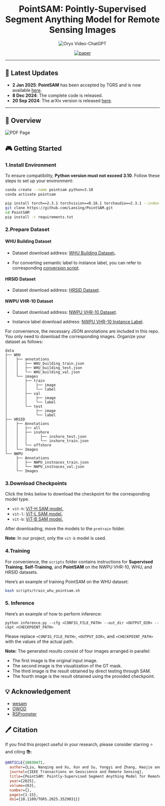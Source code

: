 <div align="center">
    
# PointSAM: Pointly-Supervised Segment Anything Model for Remote Sensing Images
<p align="center">
    <img src="https://i.imgur.com/waxVImv.png" alt="Oryx Video-ChatGPT">
</p>

[![paper](https://img.shields.io/badge/arXiv-Paper-<COLOR>.svg)](https://arxiv.org/abs/2409.13401)

</div>

---
## 📢 Latest Updates
- **2 Jan 2025**: **PointSAM** has been accepted by TGRS and is now available [here](https://ieeexplore.ieee.org/document/10839471).
- **8 Dec 2024**: The complete code is released.
- **20 Sep 2024**: The arXiv version is released [here](https://arxiv.org/abs/2409.13401).
---



## 🎨 Overview

![PDF Page](assets/overview.jpg)

## 🎮 Getting Started
### 1.Install Environment
To ensure compatibility, **Python version must not exceed 3.10**. Follow these steps to set up your environment:
```bash
conda create --name pointsam python=3.10
conda activate pointsam

pip install torch==2.3.1 torchvision==0.18.1 torchaudio==2.3.1 --index-url https://download.pytorch.org/whl/cu118
git clone https://github.com/Lans1ng/PointSAM.git
cd PointSAM
pip install -r requirements.txt
```

### 2.Prepare Dataset 

#### WHU Building Dataset

- Dataset download address: [WHU Building Dataset](https://aistudio.baidu.com/datasetdetail/56502)。

- For converting semantic label to instance label, you can refer to corresponding [conversion script](https://github.com/KyanChen/RSPrompter/blob/release/tools/rsprompter/whu2coco.py).

#### HRSID Dataset

- Dataset download address: [HRSID Dataset](https://github.com/chaozhong2010/HRSID).

#### NWPU VHR-10 Dataset

- Dataset download address: [NWPU VHR-10 Dataset](https://aistudio.baidu.com/datasetdetail/52812).

- Instance label download address: [NWPU VHR-10 Instance Label](https://github.com/chaozhong2010/VHR-10_dataset_coco).

For convenience, the necessary JSON annotations are included in this repo. You only need to download the corresponding images. Organize your dataset as follows:

```
data 
├── WHU
│    ├── annotations
│    │   ├── WHU_building_train.json
│    │   ├── WHU_building_test.json
│    │   └── WHU_building_val.json
│    └── images
│        ├── train
│        │    ├── image
│        │    └── label
│        ├── val
│        │    ├── image
│        │    └── label
│        └── test
│             ├── image
│             └── label
├── HRSID
│    ├── Annotations
│    │   ├── all
│    │   ├── inshore
│    │   │      ├── inshore_test.json
│    │   │      └── inshore_train.json       
│    │   └── offshore
│    └── Images
└── NWPU
     ├── Annotations
     │   ├── NWPU_instnaces_train.json
     │   └── NWPU_instnaces_val.json
     └── Images

```
### 3.Download Checkpoints

Click the links below to download the checkpoint for the corresponding model type.

- `vit-h`: [ViT-H SAM model.](https://dl.fbaipublicfiles.com/segment_anything/sam_vit_h_4b8939.pth)
- `vit-l`: [ViT-L SAM model.](https://dl.fbaipublicfiles.com/segment_anything/sam_vit_l_0b3195.pth)
- `vit-b`: [ViT-B SAM model.](https://dl.fbaipublicfiles.com/segment_anything/sam_vit_b_01ec64.pth)

After downloading, move the models to the `pretrain` folder.

**Note**: In our project, only the `vit-b` model is used.

### 4.Training
For convenience, the `scripts` folder contains instructions for **Supervised Training**, **Self-Training**, and **PointSAM** on the NWPU VHR-10, WHU, and HRSID datasets.

Here’s an example of training PointSAM on the WHU dataset:
```bash
bash scripts/train_whu_pointsam.sh
```

### 5. Inference

Here’s an example of how to perform inference:

```
python inference.py --cfg <CONFIG_FILE_PATH> --out_dir <OUTPUT_DIR> --ckpt <CHECKPOINT_PATH>
```

Please replace `<CONFIG_FILE_PATH>`, `<OUTPUT_DIR>`, and `<CHECKPOINT_PATH>` with the values of the actual path.

**Note:** The generated results consist of four images arranged in parallel:  

- The first image is the original input image.  
- The second image is the visualization of the GT mask.  
- The third image is the result obtained by direct testing through SAM.  
- The fourth image is the result obtained using the provided checkpoint.


## 💡 Acknowledgement

- [wesam](https://github.com/zhang-haojie/wesam)
- [OWOD](https://github.com/JosephKJ/OWOD)
- [RSPrompter](https://github.com/KyanChen/RSPrompter)


## 🖊️ Citation

If you find this project useful in your research, please consider starring ⭐ and citing 📚:

```BibTeX
@ARTICLE{10839471,
  author={Liu, Nanqing and Xu, Xun and Su, Yongyi and Zhang, Haojie and Li, Heng-Chao},
  journal={IEEE Transactions on Geoscience and Remote Sensing}, 
  title={PointSAM: Pointly-Supervised Segment Anything Model for Remote Sensing Images}, 
  year={2025},
  volume={63},
  number={},
  pages={1-15},
  doi={10.1109/TGRS.2025.3529031}}

```
